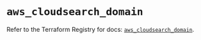 # `aws_cloudsearch_domain`

Refer to the Terraform Registry for docs: [`aws_cloudsearch_domain`](https://registry.terraform.io/providers/hashicorp/aws/5.79.0/docs/resources/cloudsearch_domain).
